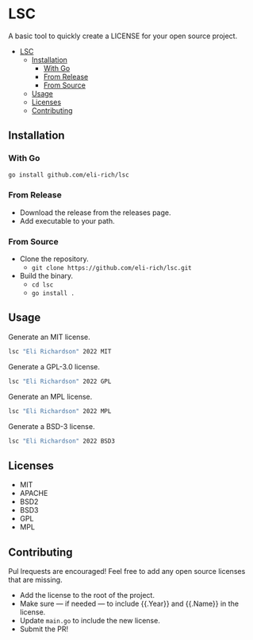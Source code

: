# LSC

A basic tool to quickly create a LICENSE for your open source project.

- [LSC](#lsc)
  - [Installation](#installation)
    - [With Go](#with-go)
    - [From Release](#from-release)
    - [From Source](#from-source)
  - [Usage](#usage)
  - [Licenses](#licenses)
  - [Contributing](#contributing)

## Installation

### With Go

```sh
go install github.com/eli-rich/lsc
```

### From Release

- Download the release from the releases page.
- Add executable to your path.

### From Source

- Clone the repository.
  - `git clone https://github.com/eli-rich/lsc.git`
- Build the binary.
  - `cd lsc`
  - `go install .`

## Usage

Generate an MIT license.

```sh
lsc "Eli Richardson" 2022 MIT
```

Generate a GPL-3.0 license.

```sh
lsc "Eli Richardson" 2022 GPL
```

Generate an MPL license.

```sh
lsc "Eli Richardson" 2022 MPL
```

Generate a BSD-3 license.

```sh
lsc "Eli Richardson" 2022 BSD3
```

## Licenses

- MIT
- APACHE
- BSD2
- BSD3
- GPL
- MPL

## Contributing

Pul lrequests are encouraged! Feel free to add any open source licenses that are missing.

- Add the license to the root of the project.
- Make sure — if needed — to include {{.Year}} and {{.Name}} in the license.
- Update `main.go` to include the new license.
- Submit the PR!
